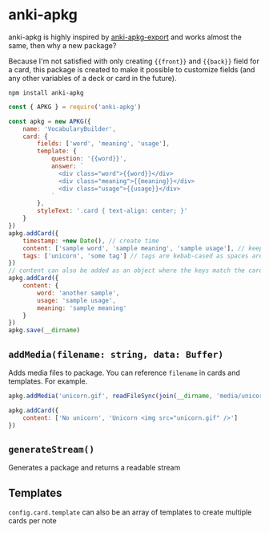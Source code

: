 # anki-apkg

anki-apkg is highly inspired by [anki-apkg-export](https://github.com/repeat-space/anki-apkg-export/) and works almost the same, then why a new package?

Because I'm not satisfied with only creating `{{front}}` and `{{back}}` field for a card, this package is created to make it possible to customize fields (and any other variables of a deck or card in the future).

```
npm install anki-apkg
```

```js
const { APKG } = require('anki-apkg')

const apkg = new APKG({
    name: 'VocabularyBuilder',
    card: {
        fields: ['word', 'meaning', 'usage'],
        template: {
            question: '{{word}}',
            answer: `
              <div class="word">{{word}}</div>
              <div class="meaning">{{meaning}}</div>
              <div class="usage">{{usage}}</div>
            `
        },
        styleText: '.card { text-align: center; }'
    }
})
apkg.addCard({
    timestamp: +new Date(), // create time
    content: ['sample word', 'sample meaning', 'sample usage'], // keep the order same as `fields` defined above
    tags: ['unicorn', 'some tag'] // tags are kebab-cased as spaces are not supported (another tag becomes another-tag)
})
// content can also be added as an object where the keys match the card fields
apkg.addCard({
    content: {
        word: 'another sample',
        usage: 'sample usage',
        meaning: 'sample meaning'
    }
})
apkg.save(__dirname)
```

## `addMedia(filename: string, data: Buffer)`
Adds media files to package. You can reference `filename` in cards and templates. For example.
```js
apkg.addMedia('unicorn.gif', readFileSync(join(__dirname, 'media/unicorn.gif')))

apkg.addCard({
    content: ['No unicorn', 'Unicorn <img src="unicorn.gif" />']
})
```

## `generateStream()`
Generates a package and returns a readable stream

## Templates
`config.card.template` can also be an array of templates to create multiple cards per note
